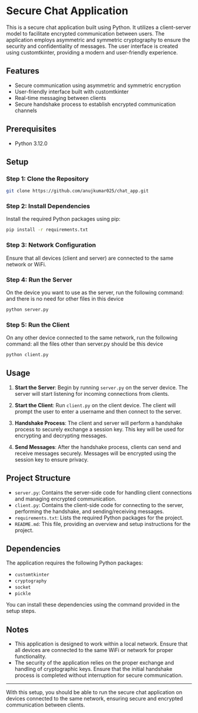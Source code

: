 # Secure Chat Application

This is a secure chat application built using Python. It utilizes a client-server model to facilitate encrypted communication between users. The application employs asymmetric and symmetric cryptography to ensure the security and confidentiality of messages. The user interface is created using customtkinter, providing a modern and user-friendly experience.

## Features

- Secure communication using asymmetric and symmetric encryption
- User-friendly interface built with customtkinter
- Real-time messaging between clients
- Secure handshake process to establish encrypted communication channels

## Prerequisites

- Python 3.12.0

## Setup

### Step 1: Clone the Repository

```bash
git clone https://github.com/anujkumar025/chat_app.git
```

### Step 2: Install Dependencies

Install the required Python packages using pip:

```bash
pip install -r requirements.txt
```

### Step 3: Network Configuration

Ensure that all devices (client and server) are connected to the same network or WiFi.

### Step 4: Run the Server

On the device you want to use as the server, run the following command:
and there is no need for other files in this device

```bash
python server.py
```

### Step 5: Run the Client

On any other device connected to the same network, run the following command:
all the files other than server.py should be this device

```bash
python client.py
```

## Usage

1. **Start the Server**: Begin by running `server.py` on the server device. The server will start listening for incoming connections from clients.

2. **Start the Client**: Run `client.py` on the client device. The client will prompt the user to enter a username and then connect to the server.

3. **Handshake Process**: The client and server will perform a handshake process to securely exchange a session key. This key will be used for encrypting and decrypting messages.

4. **Send Messages**: After the handshake process, clients can send and receive messages securely. Messages will be encrypted using the session key to ensure privacy.

## Project Structure

- `server.py`: Contains the server-side code for handling client connections and managing encrypted communication.
- `client.py`: Contains the client-side code for connecting to the server, performing the handshake, and sending/receiving messages.
- `requirements.txt`: Lists the required Python packages for the project.
- `README.md`: This file, providing an overview and setup instructions for the project.

## Dependencies

The application requires the following Python packages:

- `customtkinter`
- `cryptography`
- `socket`
- `pickle`

You can install these dependencies using the command provided in the setup steps.

## Notes

- This application is designed to work within a local network. Ensure that all devices are connected to the same WiFi or network for proper functionality.
- The security of the application relies on the proper exchange and handling of cryptographic keys. Ensure that the initial handshake process is completed without interruption for secure communication.

---

With this setup, you should be able to run the secure chat application on devices connected to the same network, ensuring secure and encrypted communication between clients.
